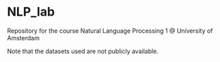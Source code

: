# NLP_lab

Repository for the course Natural Language Processing 1 @ University of Amsterdam

Note that the datasets used are not publicly available.


